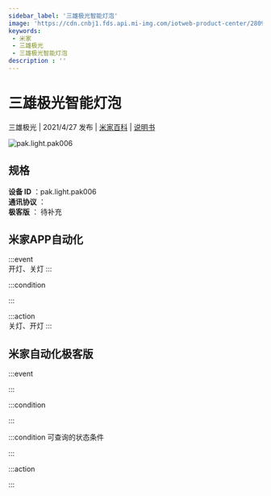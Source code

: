 ```yaml
---
sidebar_label: '三雄极光智能灯泡'
image: 'https://cdn.cnbj1.fds.api.mi-img.com/iotweb-product-center/280971be4992838fbd3d6d6e4be37ebb_168-球泡.png?GalaxyAccessKeyId=AKVGLQWBOVIRQ3XLEW&Expires=9223372036854775807&Signature=lEK4v/STRN5EI6VHOxKysk7jiYU='
keywords: 
 - 米家
 - 三雄极光
 - 三雄极光智能灯泡
description : ''
---
```

# 三雄极光智能灯泡

三雄极光 | 2021/4/27 发布 | [米家百科](https://home.mi.com/webapp/content/baike/product/index.html?model=pak.light.pak006) | [说明书](https://home.mi.com/views/introduction.html?model=pak.light.pak006&region=cn)

![pak.light.pak006](https://cdn.cnbj1.fds.api.mi-img.com/iotweb-product-center/280971be4992838fbd3d6d6e4be37ebb_168-球泡.png?GalaxyAccessKeyId=AKVGLQWBOVIRQ3XLEW&Expires=9223372036854775807&Signature=lEK4v/STRN5EI6VHOxKysk7jiYU=)

## 规格  
> 
**设备 ID** ：pak.light.pak006  
**通讯协议** ：  
**极客版**  ： 待补充 


## 米家APP自动化  

:::event  
开灯、关灯
:::

:::condition  

:::

:::action   
关灯、开灯
:::

## 米家自动化极客版  

:::event  

:::

:::condition  

:::

:::condition 可查询的状态条件  

:::

:::action  

:::

        
